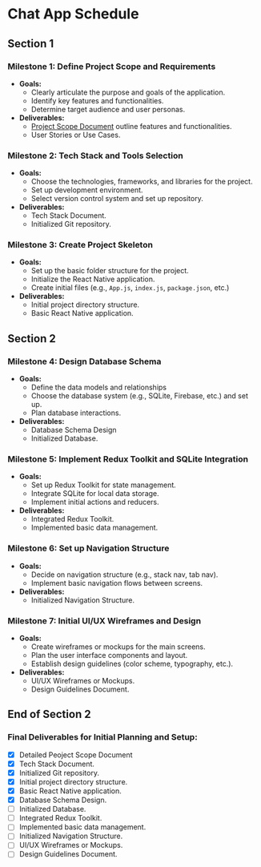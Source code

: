# **Chat App Schedule**
## **Section 1**
### **Milestone 1: Define Project Scope and Requirements**
- **Goals:**
    - Clearly articulate the purpose and goals of the application.
    - Identify key features and functionalities.
    - Determine target audience and user personas.
- **Deliverables:**
    - [Project Scope Document](./project-scope.md) outline features and functionalities.
    - User Stories or Use Cases.
### **Milestone 2: Tech Stack and Tools Selection**
- **Goals:**
    - Choose the technologies, frameworks, and libraries for the project.
    - Set up development environment.
    - Select version control system and set up repository.
- **Deliverables:**
    - Tech Stack Document.
    - Initialized Git repository.
### **Milestone 3: Create Project Skeleton** ###
- **Goals:**
    - Set up the basic folder structure for the project.
    - Initialize the React Native application.
    - Create initial files (e.g., `App.js`, `index.js`, `package.json`, etc.)
- **Deliverables:**
    - Initial project directory structure.
    - Basic React Native application.

## **Section 2**
### **Milestone 4: Design Database Schema** ###
- **Goals:**
    - Define the data models and relationships
    - Choose the database system (e.g., SQLite, Firebase, etc.) and set up.
    - Plan database interactions.
- **Deliverables:**
    - Database Schema Design
    - Initialized Database.
### **Milestone 5: Implement Redux Toolkit and SQLite Integration**
- **Goals:**
    - Set up Redux Toolkit for state management.
    - Integrate SQLite for local data storage.
    - Implement initial actions and reducers.
- **Deliverables:**
    - Integrated Redux Toolkit.
    - Implemented basic data management.
### **Milestone 6: Set up Navigation Structure**
- **Goals:**
    - Decide on navigation structure (e.g., stack nav, tab nav).
    - Implement basic navigation flows between screens.
- **Deliverables:**
    - Initialized Navigation Structure.
### **Milestone 7: Initial UI/UX Wireframes and Design**
- **Goals:**
    - Create wireframes or mockups for the main screens.
    - Plan the user interface components and layout.
    - Establish design guidelines (color scheme, typography, etc.).
- **Deliverables:**
    - UI/UX Wireframes or Mockups.
    - Design Guidelines Document.

## **End of Section 2**
### **Final Deliverables for Initial Planning and Setup:**
- [x] Detailed Peoject Scope Document
- [X] Tech Stack Document.
- [X] Initialized Git repository.
- [X] Initial project directory structure.
- [X] Basic React Native application.
- [X] Database Schema Design.
- [ ] Initialized Database.
- [ ] Integrated Redux Toolkit.
- [ ] Implemented basic data management.
- [ ] Initialized Navigation Structure.
- [ ] UI/UX Wireframes or Mockups.
- [ ] Design Guidelines Document.
